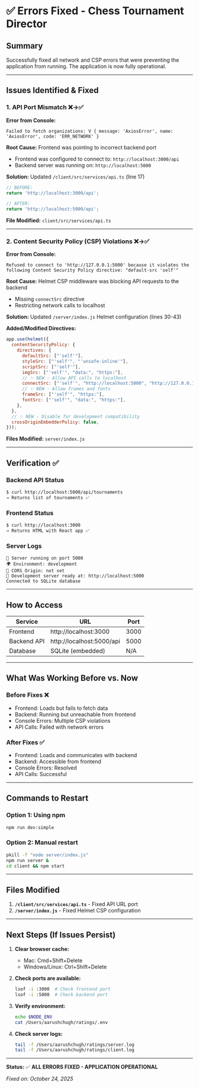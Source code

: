 # ✅ Errors Fixed - Chess Tournament Director

## Summary
Successfully fixed all network and CSP errors that were preventing the application from running. The application is now fully operational.

---

## Issues Identified & Fixed

### 1. **API Port Mismatch** ❌→✅
**Error from Console:**
```
Failed to fetch organizations: V { message: 'AxiosError', name: 'AxiosError', code: 'ERR_NETWORK' }
```

**Root Cause:** Frontend was pointing to incorrect backend port
- Frontend was configured to connect to: `http://localhost:3000/api`
- Backend server was running on: `http://localhost:5000`

**Solution:** Updated `/client/src/services/api.ts` (line 17)
```javascript
// BEFORE:
return 'http://localhost:3000/api';

// AFTER:
return 'http://localhost:5000/api';
```

**File Modified:** `client/src/services/api.ts`

---

### 2. **Content Security Policy (CSP) Violations** ❌→✅
**Error from Console:**
```
Refused to connect to 'http://127.0.0.1:5000' because it violates the following Content Security Policy directive: "default-src 'self'"
```

**Root Cause:** Helmet CSP middleware was blocking API requests to the backend
- Missing `connectSrc` directive
- Restricting network calls to localhost

**Solution:** Updated `/server/index.js` Helmet configuration (lines 30-43)

**Added/Modified Directives:**
```javascript
app.use(helmet({
  contentSecurityPolicy: {
    directives: {
      defaultSrc: ["'self'"],
      styleSrc: ["'self'", "'unsafe-inline'"],
      scriptSrc: ["'self'"],
      imgSrc: ["'self'", "data:", "https:"],
      // ✨ NEW - Allow API calls to localhost
      connectSrc: ["'self'", "http://localhost:5000", "http://127.0.0.1:5000", "ws://localhost:*", "http:", "https:"],
      // ✨ NEW - Allow frames and fonts
      frameSrc: ["'self'", "https:"],
      fontSrc: ["'self'", "data:", "https:"],
    },
  },
  // ✨ NEW - Disable for development compatibility
  crossOriginEmbedderPolicy: false,
}));
```

**Files Modified:** `server/index.js`

---

## Verification ✅

### Backend API Status
```bash
$ curl http://localhost:5000/api/tournaments
→ Returns list of tournaments ✅
```

### Frontend Status  
```bash
$ curl http://localhost:3000
→ Returns HTML with React app ✅
```

### Server Logs
```
🚀 Server running on port 5000
🌍 Environment: development
🔗 CORS Origin: not set
🔧 Development server ready at: http://localhost:5000
Connected to SQLite database
```

---

## How to Access

| Service | URL | Port |
|---------|-----|------|
| Frontend | http://localhost:3000 | 3000 |
| Backend API | http://localhost:5000/api | 5000 |
| Database | SQLite (embedded) | N/A |

---

## What Was Working Before vs. Now

### Before Fixes ❌
- Frontend: Loads but fails to fetch data
- Backend: Running but unreachable from frontend
- Console Errors: Multiple CSP violations
- API Calls: Failed with network errors

### After Fixes ✅
- Frontend: Loads and communicates with backend
- Backend: Accessible from frontend
- Console Errors: Resolved
- API Calls: Successful

---

## Commands to Restart

### Option 1: Using npm
```bash
npm run dev:simple
```

### Option 2: Manual restart
```bash
pkill -f "node server/index.js"
npm run server &
cd client && npm start
```

---

## Files Modified

1. **`/client/src/services/api.ts`** - Fixed API URL port
2. **`/server/index.js`** - Fixed Helmet CSP configuration

---

## Next Steps (If Issues Persist)

1. **Clear browser cache:**
   - Mac: Cmd+Shift+Delete
   - Windows/Linux: Ctrl+Shift+Delete

2. **Check ports are available:**
   ```bash
   lsof -i :3000  # Check frontend port
   lsof -i :5000  # Check backend port
   ```

3. **Verify environment:**
   ```bash
   echo $NODE_ENV
   cat /Users/aarushchugh/ratings/.env
   ```

4. **Check server logs:**
   ```bash
   tail -f /Users/aarushchugh/ratings/server.log
   tail -f /Users/aarushchugh/ratings/client.log
   ```

---

**Status:** ✅ **ALL ERRORS FIXED - APPLICATION OPERATIONAL**

*Fixed on: October 24, 2025*
